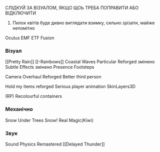 
СЛІДКУЙ ЗА ВІЗУАЛОМ, ЯКЩО ЩОЬ ТРЕБА ПОПРАВИТИ АБО ВІДКЛЮЧИТИ
1) Пилок квітів буде дивно виглядати взимку, сильно зрізати, майже непомітно

Oculus
EMF
ETF
Fusion
### Візуал
[[Pretty Rain]]
[[-Rainbows]]
Coastal Waves
Particular Reforged змінено
Subtle Effects змінено
Presence Footsteps

Camera Overhaul Reforged
Better third person

Hold my items reforged
Serious player animation
SkinLayers3D

(RP) Recolourful containers
### Механічно
Snow Under Trees
Snow! Real Magic(Kiwi)
### Звук
Sound Physics Remastered
[[Delayed Thunder]]